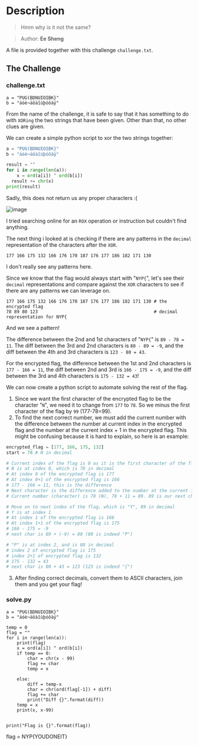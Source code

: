 # Description
> Hmm why is it not the same?

> Author: **Ee Sheng**

A file is provided together with this challenge `challenge.txt`.
## The Challenge
### challenge.txt
```
a = "PUG(BDNUIOIBK}"
b = "áóè¬äôäîùþóôàÿ"
```
From the name of the challenge, it is safe to say that it has something to do with `XORing` the two strings that have been given. Other than that, no other clues are given.

We can create a simple python script to xor the two strings together:
```python
a = "PUG(BDNUIOIBK}"
b = "áóè¬äôäîùþóôàÿ"

result = ""
for i in range(len(a)):
	x = ord(a[i]) ^ ord(b[i])
  result += chr(x)
print(result)
```
Sadly, this does not return us any proper characters :(

![image](https://user-images.githubusercontent.com/83258849/147683932-20f5d7f4-700b-41dd-88df-8252e587904f.png)

I tried searching online for an `ROX` operation or instruction but couldn't find anything.

The next thing i looked at is checking if there are any patterns in the `decimal` representation of the characters after the `XOR`.

`177 166 175 132 166 176 170 187 176 177 186 182 171 130`

I don't really see any patterns here.

Since we know that the flag would always start with "`NYP{`", let's see their `decimal` representations and compare against the `XOR` characters to see if there are any patterns we can leverage on.

```
177 166 175 132 166 176 170 187 176 177 186 182 171 130 # the encrypted flag
78 89 80 123                                            # decimal representation for NYP{
```
And we see a pattern!

The difference between the 2nd and 1st characters of "`NYP{`" is `89 - 78 = 11`. The diff between the 3rd and 2nd characters is `80 - 89 = -9`, and the diff between the 4th and 3rd characters is `123 - 80 = 43`.

For the encrypted flag, the difference between the 1st and 2nd characters is `177 - 166 = 11`, the diff between 2nd and 3rd is `166 - 175 = -9`, and the diff between the 3rd and 4th characters is `175 - 132 = 43`!

We can now create a python script to automate solving the rest of the flag.
1. Since we want the first character of the encrypted flag to be the character "`N`", we need it to change from `177` to `78`. So we minus the first character of the flag by `99` (177-78=99).
2. To find the next correct number, we must add the current number with the difference between the number at current index in the encrypted flag and the number at the current index + 1 in the encrypted flag. This might be confusing because it is hard to explain, so here is an example:
```python
encrypted_flag = [177, 166, 175, 132]
start = 78 # N in decimal

# Current index of the flag is 0 as it is the first character of the flag
# N is at index 0, which is 78 in decimal
# At index 0 of the encrypted flag is 177
# At index 0+1 of the encrypted flag is 166
# 177 - 166 = 11, this is the difference
# Next character is the difference added to the number at the current index of the flag.
# Current number (character) is 78 (N), 78 + 11 = 89. 89 is our next character in decimal (checking ontop, 89 is indeed "Y")

# Move on to next index of the flag, which is "Y", 89 in decimal
# Y is at index 1
# At index 1 of the encrypted flag is 166
# At index 1+1 of the encrypted flag is 175
# 166 - 175 = -9
# next char is 89 + (-9) = 80 (80 is indeed "P")

# "P" is at index 2, and is 80 in decimal
# index 2 of encrypted flag is 175
# index 2+1 of encrypted flag is 132
# 175 - 132 = 43
# next char is 80 + 43 = 123 (123 is indeed "{")
```
3. After finding correct decimals, convert them to ASCII characters, join them and you get your flag!

### solve.py
```
a = "PUG(BDNUIOIBK}"
b = "áóè¬äôäîùþóôàÿ"

temp = 0
flag = ""
for i in range(len(a)):
	print(flag)
	x = ord(a[i]) ^ ord(b[i])
	if temp == 0:
		char = chr(x - 99)
		flag += char
		temp = x

	else:
		diff = temp-x
		char = chr(ord(flag[-1]) + diff)
		flag += char
		print("Diff {}".format(diff))
	temp = x
	print(x, x-99)
	

print("Flag is {}".format(flag))
```

flag = NYP{YOUDONEIT}
